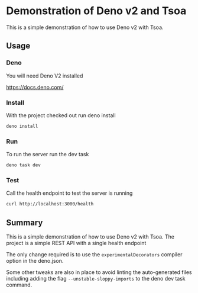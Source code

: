 # Demonstration of Deno v2 and Tsoa

This is a simple demonstration of how to use Deno v2 with Tsoa.

## Usage

### Deno

You will need Deno V2 installed

https://docs.deno.com/

### Install

With the project checked out run deno install

```bash
deno install
```

### Run

To run the server run the dev task

```bash
deno task dev
```

### Test

Call the health endpoint to test the server is running

```bash
curl http://localhost:3000/health
```

## Summary

This is a simple demonstration of how to use Deno v2 with Tsoa. The project is a simple REST API with a single health endpoint

The only change required is to use the `experimentalDecorators` compiler option in the deno.json.

Some other tweaks are also in place to avoid linting the auto-generated files including adding the flag `--unstable-sloppy-imports` to the deno dev task command.

